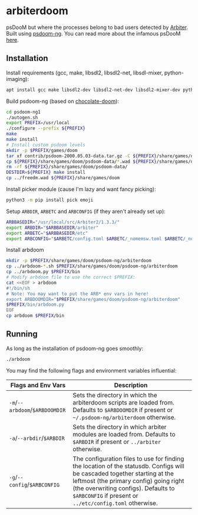 # arbiterdoom
psDooM but where the processes belong to bad users detected by [Arbiter](https://gitlab.chpc.utah.edu/arbiter2/arbiter2). Built using [psdoom-ng](https://github.com/orsonteodoro/psdoom-ng). You can read more about the infamous psDooM [here](http://psdoom.sourceforge.net/).

## Installation

Install requirements (gcc, make, libsdl2, libsdl2-net, libsdl-mixer, python-imaging):

```bash
apt install gcc make libsdl2-dev libsdl2-net-dev libsdl2-mixer-dev python-imaging
```

Build psdoom-ng (based on [chocolate-doom](https://www.chocolate-doom.org/wiki/index.php/Building_Chocolate_Doom_on_Linux)):

```bash
cd psdoom-ng1
./autogen.sh
export PREFIX=/usr/local
./configure --prefix ${PREFIX}
make
make install
# Install custom psdoom levels
mkdir -p $PREFIX/games/doom
tar xf contrib/psdoom-2000.05.03-data.tar.gz -C ${PREFIX}/share/games/doom
cp ${PREFIX}/share/games/doom/psdoom-data/*.wad ${PREFIX}/share/games/doom
rm -rf ${PREFIX}/share/games/doom/psdoom-data/
DESTDIR=${PREFIX} make install
cp ../freedm.wad ${PREFIX}/share/games/doom
```

Install picker module (cause I'm lazy and want fancy picking):

```bash
python3 -m pip install pick emoji
```

Setup `ARBDIR`, `ARBETC` and `ARBCONFIG` (if they aren't already set up):

```bash
ARBBASEDIR="/usr/local/src/Arbiter2/1.3.3/"
export ARBDIR="$ARBBASEDIR/arbiter"
export ARBETC="$ARBBASEDIR/etc"
export ARBCONFIG="$ARBETC/config.toml $ARBETC/_nomemsw.toml $ARBETC/_noperms.toml"
```

Install arbdoom

```bash
mkdir -p $PREFIX/share/games/doom/psdoom-ng/arbiterdoom
cp ../arbdoom-*.sh $PREFIX/share/games/doom/psdoom-ng/arbiterdoom
cp ../arbdoom.py $PREFIX/bin
# Modify arbdoom file to use the correct $PREFIX:
cat <<EOF > arbdoom
#!/bin/sh
# Note: You may want to put the ARB* env vars in here!
export ARBDOOMDIR="$PREFIX/share/games/doom/psdoom-ng/arbiterdoom"
$PREFIX/bin/arbdoom.py
EOF
cp arbdoom $PREFIX/bin
```

## Running

As long as the installation of psdoom-ng goes smoothly:

```bash
./arbdoom
```

You may find the following flags and environment variables influential:

| Flags and Env Vars | Description |
| --- | --- |
| `-m`/`--arbdoom`/`$ARBDOOMDIR` | Sets the directory in which the arbiterdoom scripts are loaded from. Defaults to `$ARBDOOMDIR` if present or `~/.psdoom-ng/arbiterdoom` otherwise. |
| `-a`/`--arbdir`/`$ARBDIR` | Sets the directory in which arbiter modules are loaded from. Defaults to `$ARBDIR` if present or `../arbiter` otherwise. |
| `-g`/`--config`/`$ARBCONFIG` | The configuration files to use for finding the location of the statusdb. Configs will be cascaded together starting at the leftmost (the primary config) going right (the overwriting configs). Defaults to `$ARBCONFIG` if present or `../etc/config.toml` otherwise. |
